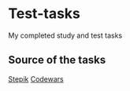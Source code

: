 # Test-tasks

My completed study and test tasks

## Source of the tasks

[Stepik](https://stepik.org/)
[Codewars](https://www.codewars.com/)
